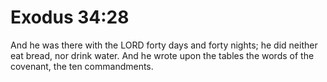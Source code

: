 # Exodus 34:28

And he was there with the LORD forty days and forty nights; he did neither eat bread, nor drink water. And he wrote upon the tables the words of the covenant, the ten commandments.
